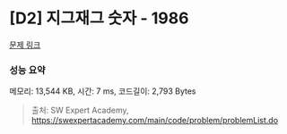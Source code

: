 # [D2] 지그재그 숫자 - 1986 

[문제 링크](https://swexpertacademy.com/main/code/problem/problemDetail.do?contestProbId=AV5PxmBqAe8DFAUq) 

### 성능 요약

메모리: 13,544 KB, 시간: 7 ms, 코드길이: 2,793 Bytes



> 출처: SW Expert Academy, https://swexpertacademy.com/main/code/problem/problemList.do